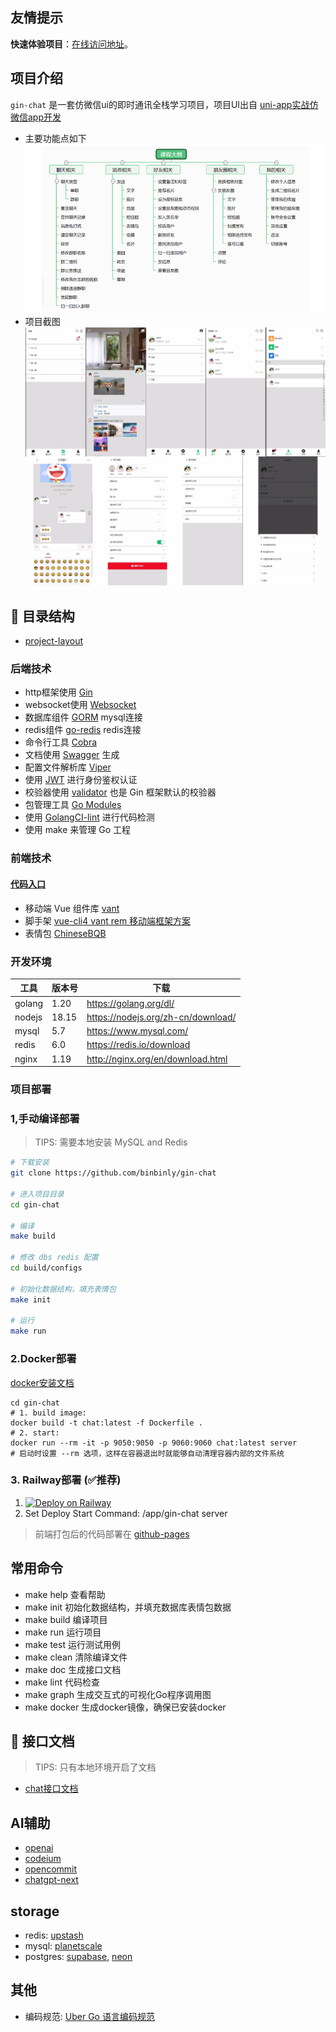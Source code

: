 ## 友情提示

**快速体验项目**：[在线访问地址](https://binbinly.github.io/chat-frontend)。

## 项目介绍

`gin-chat` 是一套仿微信ui的即时通讯全栈学习项目，项目UI出自 [uni-app实战仿微信app开发](https://study.163.com/course/introduction/1209487898.htm)

- 主要功能点如下
  ![功能点](/assets/img/app.png)
- 项目截图
  ![image](/assets/img/view.jpg)

## 📗 目录结构
- [project-layout](https://github.com/golang-standards/project-layout)

### 后端技术

- http框架使用 [Gin](https://github.com/gin-gonic/gin)
- websocket使用 [Websocket](https://github.com/gorilla/websocket)
- 数据库组件 [GORM](https://gorm.io) mysql连接
- redis组件 [go-redis](https://github.com/redis/go-redis) redis连接
- 命令行工具 [Cobra](https://github.com/spf13/cobra)
- 文档使用 [Swagger](https://swagger.io/) 生成
- 配置文件解析库 [Viper](https://github.com/spf13/viper)
- 使用 [JWT](https://jwt.io/) 进行身份鉴权认证
- 校验器使用 [validator](https://github.com/go-playground/validator)  也是 Gin 框架默认的校验器
- 包管理工具 [Go Modules](https://github.com/golang/go/wiki/Modules)
- 使用 [GolangCI-lint](https://golangci.com/) 进行代码检测
- 使用 make 来管理 Go 工程

### 前端技术
#### [代码入口](./web)

- 移动端 Vue 组件库 [vant](https://youzan.github.io/vant/#/zh-CN/)
- 脚手架 [vue-cli4 vant rem 移动端框架方案](https://github.com/sunniejs/vue-h5-template)
- 表情包 [ChineseBQB](https://github.com/zhaoolee/ChineseBQB)

### 开发环境

| 工具           | 版本号   | 下载                                         |
| ------------- |-------| ------------------------------------------ |
| golang        | 1.20  | https://golang.org/dl/                     |
| nodejs        | 18.15 | https://nodejs.org/zh-cn/download/         |
| mysql         | 5.7   | https://www.mysql.com/                     |
| redis         | 6.0   | https://redis.io/download                  |
| nginx         | 1.19  | http://nginx.org/en/download.html          |

### 项目部署

### 1,手动编译部署

> TIPS: 需要本地安装 MySQL and Redis 
```bash
# 下载安装
git clone https://github.com/binbinly/gin-chat

# 进入项目目录
cd gin-chat

# 编译
make build

# 修改 dbs redis 配置
cd build/configs

# 初始化数据结构，填充表情包
make init

# 运行
make run
```

### 2.Docker部署

[docker安装文档](https://docs.docker.com/engine/install/)
```shell
cd gin-chat
# 1. build image: 
docker build -t chat:latest -f Dockerfile .
# 2. start: 
docker run --rm -it -p 9050:9050 -p 9060:9060 chat:latest server
# 启动时设置 --rm 选项，这样在容器退出时就能够自动清理容器内部的文件系统
```

### 3. Railway部署 (✅推荐)

1. [![Deploy on Railway](https://railway.app/button.svg)](https://railway.app/template/VTEHKI?referralCode=Aha8g3)
2. Set Deploy Start Command: /app/gin-chat server
> 前端打包后的代码部署在 [github-pages](https://github.com/binbinly/chat-frontend)

## 常用命令

- make help 查看帮助
- make init 初始化数据结构，并填充数据库表情包数据
- make build 编译项目
- make run 运行项目
- make test 运行测试用例
- make clean 清除编译文件
- make doc 生成接口文档
- make lint 代码检查
- make graph 生成交互式的可视化Go程序调用图
- make docker 生成docker镜像，确保已安装docker

## 📝 接口文档
> TIPS: 只有本地环境开启了文档
- [chat接口文档](http://127.0.0.1:9050/swagger/index.html)

## AI辅助
- [openai](https://platform.openai.com)
- [codeium](https://codeium.com/)
- [opencommit](https://github.com/di-sukharev/opencommit)
- [chatgpt-next](https://chat-gpt-next-web-weld-nine-63.vercel.app)

## storage
- redis: [upstash](https://console.upstash.com/)
- mysql: [planetscale](https://app.planetscale.com/)
- postgres: [supabase](https://supabase.com/), [neon](https://console.neon.tech/)

## 其他

- 编码规范: [Uber Go 语言编码规范](https://github.com/xxjwxc/uber_go_guide_cn)
